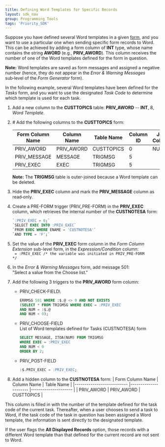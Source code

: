 ```yaml
---
title: Defining Word Templates for Specific Records
layout: sdk_nav
group: Programming Tools
tags: 'Priority_SDK'
---
```


Suppose you have defined several Word templates in a given
[form](Forms ), and you want to use a particular one when
sending specific form records to Word. This can be achieved by adding a
form column of **INT** type, whose name contains the string **AWORD**
(e.g., **PRIV_AWORD**). This column receives the number of one of the
Word templates defined for the form in question.

**Note:** Word templates are saved as form messages and assigned a
negative number (hence, they do not appear in the *Error & Warning
Messages* sub‑level of the *Form Generator* form).

In the following example, several Word templates have been defined for
the *Tasks* form, and you want to use the designated *Task Code* to
determine which template is used for each task.

1.  Add a new column to the **CUSTTOPICS** table: **PRIV_AWORD** --
    **INT**, 8, *Word Template*.

2.  \# Add the following columns to the **CUSTTOPICS** form:

  
    |     Form Column Name    	|     Column Name    	|     Table Name    	|     Column ID    	|     Join Column    	|     Join Table    	|     Join ID    	|
    |-------------------------	|--------------------	|-------------------	|------------------	|--------------------	|-------------------	|----------------	|
    |     PRIV_AWORD          	|     PRIV_AWORD     	|     CUSTTOPICS    	|     0            	|     NUM            	|     TRIGMSG       	|     5?         	|
    |     PRIV_MESSAGE        	|     MESSAGE        	|     TRIGMSG       	|     5            	|                    	|                   	|     0          	|
    |     PRIV_EXEC           	|     EXEC           	|     TRIGMSG       	|     5            	|                    	|                   	|     0          	|

    **Note:** The **TRIGMSG** table is outer-joined because a Word  template can be deleted.


1.  Hide the **PRIV_EXEC** column and mark the **PRIV_MESSAGE** column
    as read‑only.
2.  Create a PRE-FORM trigger (PRIV_PRE-FORM) in the **PRIV_EXEC**
    column, which retrieves the internal number of the **CUSTNOTESA**
    form:
    ```sql
    `:PRIV_EXEC = 0;`
    `SELECT EXEC INTO :PRIV_EXEC`
    `FROM EXEC WHERE ENAME = 'CUSTNOTESA'`
    `AND TYPE = 'F';`
    ```
3.  Set the value of the **PRIV_EXEC** form column in the *Form Column
    Extension* sub-level form, in the *Expression/Condition* column:\
    <code> = :PRIV_EXEC /* the variable was initiated in PRIV_PRE-FORM */</code>
4.  In the *Error & Warning Messages* form, add message 501:\
    "Select a value from the Choose list."

5.  Add the following 3 triggers to the **PRIV_AWORD** form column:
    -   PRIV_CHECK-FIELD\
        ```sql
        ERRMSG 501 WHERE :$.@ <> 0 AND NOT EXISTS
        (SELECT * FROM TRIGMSG WHERE EXEC = :PRIV_EXEC
        AND NUM = :$.@
        AND NUM < 0);
        ```
    -   PRIV_CHOOSE-FIELD\
        List of Word templates defined for Tasks (CUSTNOTESA) form
        ```sql
        SELECT MESSAGE, ITOA(NUM) FROM TRIGMSG
        WHERE EXEC = :PRIV_EXEC
        AND NUM < 0
        ORDER BY 2;
        ```
    -   PRIV_POST-FIELD
        ```sql
        :$.PRIV_EXEC = :PRIV_EXEC;
        ```
6.  Add a hidden column to the **CUSTNOTESA** form:
    |     Form   Column Name    	|     Column   Name    	|     Table   Name    	|
    |---------------------------	|----------------------	|---------------------	|
    |     PRIV_AWORD            	|     PRIV_AWORD       	|     CUSTTOPICS      	|

This column is filled in with the number of the template defined for the
task code of the current task. Thereafter, when a user chooses to send a
task to Word, if the task code of the task in question has been assigned
a Word template, the information is sent directly to the designated
template.

If the user flags the **All Displayed Records** option, those records
with a different Word template than that defined for the current record
are not sent to Word.
